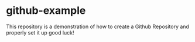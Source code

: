 # github-example
This repository is a demonstration of how  to create a Github Repository and properly set it up
good luck!
